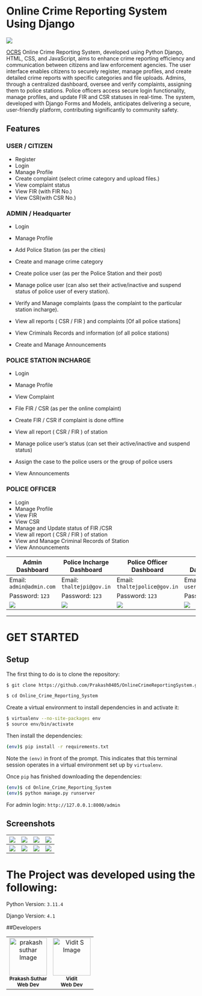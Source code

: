 
# Online Crime Reporting System Using Django
![](https://github.com/Prakash0405/OnlineCrimeReportingSystem/blob/main/Screenshots/home_page.gif)

[OCRS](https://github.com/Prakash0405/OnlineCrimeReportingSystem)  Online Crime Reporting System, developed using Python Django, HTML, CSS, and JavaScript, aims to enhance crime reporting efficiency and communication between citizens and law enforcement agencies. The user interface enables citizens to securely register, manage profiles, and create detailed crime reports with specific categories and file uploads. Admins, through a centralized dashboard, oversee and verify complaints, assigning them to police stations. Police officers access secure login functionality, manage profiles, and update FIR and CSR statuses in real-time. The system, developed with Django Forms and Models, anticipates delivering a secure, user-friendly platform, contributing significantly to community safety.


## Features

### USER / CITIZEN
  
- Register
- Login
- Manage Profile
- Create complaint (select crime category and upload files.)
- View complaint status
- View FIR (with FIR No.)
- View CSR(with CSR No.)
     
 
 
### ADMIN / Headquarter

- Login
- Manage Profile
- Add Police Station (as per the cities)
- Create and manage crime category
- Create police user (as per the Police Station and their post)
- Manage police user (can also set their active/inactive and suspend status of police user of every station).
- Verify and Manage complaints (pass the complaint to the particular station incharge).
- View all reports ( CSR / FIR ) and complaints [Of all police stations]
- View Criminals Records and information (of all police stations)

- Create and Manage Announcements

    

    
### POLICE STATION INCHARGE

  
- Login
- Manage Profile

- View Complaint
- File FIR / CSR (as per the online complaint)
- Create FIR / CSR if complaint is done offline
- View all report ( CSR / FIR ) of station
- Manage police user’s status (can set their active/inactive and   suspend status)
- Assign the case to the police users or the group of police users
- View Announcements

### POLICE OFFICER


- Login
- Manage Profile
- View FIR
- View CSR
- Manage and Update status of FIR /CSR
- View all report ( CSR / FIR ) of station
- View and Manage Criminal Records of Station
- View Announcements


    
| Admin Dashboard | Police Incharge Dashboard | Police Officer Dashboard | User Dashboard |
| -------| -------| -------| -------|
| Email: `admin@admin.com` | Email: `thaltejpi@gov.in` |   Email: `thaltejpolice@gov.in` |   Email: `user@gamil.com` |
| Password: `123` |  Password: `123` |  Password: `123` |  Password: `123` |
| ![](https://github.com/Prakash0405/OnlineCrimeReportingSystem/blob/main/Screenshots/admin_Dashboard.png)| ![](https://github.com/Prakash0405/OnlineCrimeReportingSystem/blob/main/Screenshots/pi_Dashboard.png) |    ![](https://github.com/Prakash0405/OnlineCrimeReportingSystem/blob/main/Screenshots/PO_Dashboard.png)  |    ![](https://github.com/Prakash0405/OnlineCrimeReportingSystem/blob/main/Screenshots/user_Dashboard.png)  |

 
  
-----------------------------------------------


# GET STARTED

## Setup

The first thing to do is to clone the repository:

```sh
$ git clone https://github.com/Prakash0405/OnlineCrimeReportingSystem.git

$ cd Online_Crime_Reporting_System
```

Create a virtual environment to install dependencies in and activate it:

```sh
$ virtualenv --no-site-packages env
$ source env/bin/activate
```

Then install the dependencies:

```sh
(env)$ pip install -r requirements.txt
```
Note the `(env)` in front of the prompt. This indicates that this terminal
session operates in a virtual environment set up by `virtualenv`.

Once `pip` has finished downloading the dependencies:
```sh
(env)$ cd Online_Crime_Reporting_System
(env)$ python manage.py runserver
```
For admin login: `http://127.0.0.1:8000/admin`

## Screenshots

|  ![](https://github.com/Vidit0310/Online-Crime-Reporting-System/blob/main/Screenshots/home_page.png)| ![](https://github.com/Prakash0405/OnlineCrimeReportingSystem/blob/main/Screenshots/Log_in.png)| ![](https://github.com/Prakash0405/OnlineCrimeReportingSystem/blob/main/Screenshots/register.png)| ![](https://github.com/Prakash0405/OnlineCrimeReportingSystem/blob/main/Screenshots/user_Dashboard.png)|
|--------------| --------------|   --------------|  --------------|    
|  ![](https://github.com/Prakash0405/OnlineCrimeReportingSystem/blob/main/Screenshots/admin_Dashboard.png)| ![](https://github.com/Prakash0405/OnlineCrimeReportingSystem/blob/main/Screenshots/admin_login.png)| ![](https://github.com/Prakash0405/OnlineCrimeReportingSystem/blob/main/Screenshots/manage_profile.png)| ![](https://github.com/Prakash0405/OnlineCrimeReportingSystem/blob/main/Screenshots/view_status.png)|

# The Project was developed using the following:

Python Version: 	`3.11.4`

Django Version: 	`4.1`


##Developers

<table>
<td align="center">
	<a href="https://github.com/Prakash0405"><img src="https://avatars.githubusercontent.com/u/102889921?v=4" width="100px;" alt="prakash suthar Image"/><br>
	<sub><b>Prakash Suthar</b></sub></a><br/>
	<sub><b>Web Dev</b></sub><br/>
</td>
<td align="center">
	<a href="https://github.com/Vidit0310"><img src="https://avatars.githubusercontent.com/u/75829054?v=4" width="100px;" alt="Vidit S Image"/><br>
	<sub><b>Vidit</b></sub></a><br/>
	<sub><b>Web Dev</b></sub><br/>
</td>
</table>




